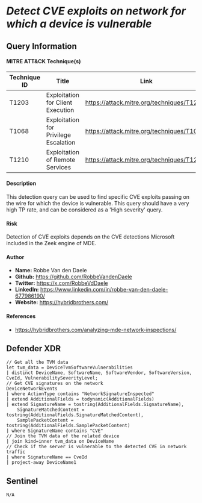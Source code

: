 # *Detect CVE exploits on network for which a device is vulnerable*

## Query Information

#### MITRE ATT&CK Technique(s)

| Technique ID | Title    | Link    |
| ---  | --- | --- |
| T1203 | Exploitation for Client Execution | https://attack.mitre.org/techniques/T1203/ |
| T1068 | Exploitation for Privilege Escalation | https://attack.mitre.org/techniques/T1068/ |
| T1210 | Exploitation of Remote Services | https://attack.mitre.org/techniques/T1210/ |

#### Description
This detection query can be used to find specific CVE exploits passing on the wire for which the device is vulnerable. This query should have a very high TP rate, and can be considered as a 'High severity' query.

#### Risk
Detection of CVE exploits depends on the CVE detections Microsoft included in the Zeek engine of MDE.

#### Author <Optional>
- **Name:** Robbe Van den Daele
- **Github:** https://github.com/RobbeVandenDaele
- **Twitter:** https://x.com/RobbeVdDaele
- **LinkedIn:** https://www.linkedin.com/in/robbe-van-den-daele-677986190/
- **Website:** https://hybridbrothers.com/

#### References
- https://hybridbrothers.com/analyzing-mde-network-inspections/
## Defender XDR
```KQL
// Get all the TVM data
let tvm_data = DeviceTvmSoftwareVulnerabilities
| distinct DeviceName, SoftwareName, SoftwareVendor, SoftwareVersion, CveId, VulnerabilitySeverityLevel;
// Get CVE signatures on the network
DeviceNetworkEvents
| where ActionType contains "NetworkSignatureInspected"
| extend AdditionalFields = todynamic(AdditionalFields)
| extend SignatureName = tostring(AdditionalFields.SignatureName),
    SignatureMatchedContent = tostring(AdditionalFields.SignatureMatchedContent),
    SamplePacketContent = tostring(AdditionalFields.SamplePacketContent)
| where SignatureName contains "CVE"
// Join the TVM data of the related device
| join kind=inner tvm_data on DeviceName
// Check if the server is vulnerable to the detected CVE in network traffic
| where SignatureName == CveId
| project-away DeviceName1
```

## Sentinel
```KQL
N/A
```